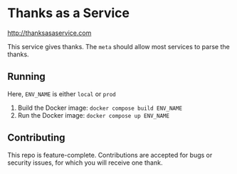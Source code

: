 # Thanks as  a Service
http://thanksasaservice.com

This service gives thanks. The `meta` should allow most services to parse the thanks. 

## Running
Here, `ENV_NAME` is either `local` or `prod`
1. Build the Docker image: `docker compose build ENV_NAME`
2. Run the Docker image: `docker compose up ENV_NAME`

## Contributing
This repo is feature-complete. Contributions are accepted for bugs or security issues, for which you will receive one
thank.
